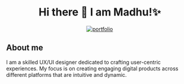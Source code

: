 
<h1 align="center">Hi there 👋 I am Madhu!✨</h1>
<p align="center">
 <a href="https://www.madhulaxmi.com/">
  <img alt="portfolio" title="Portfolio Link" src="https://img.shields.io/badge/my%20portfolio-blue"
/>

 </a>
</p>

<h2 textColor="red">About me</h2>
 <p>I am a skilled UX/UI designer dedicated to crafting user-centric
              experiences. My focus is on creating engaging digital products
              across different platforms that are intuitive and dynamic.
            </p>
            
<!--
**anoncoderin/anoncoderin** is a ✨ _special_ ✨ repository because its `README.md` (this file) appears on your GitHub profile.

Here are some ideas to get you started:

- 🔭 I’m currently working on ...
- 🌱 I’m currently learning ...
- 👯 I’m looking to collaborate on ...
- 🤔 I’m looking for help with ...
- 💬 Ask me about ...
- 📫 How to reach me: ...
- 😄 Pronouns: ...
- ⚡ Fun fact: ...
-->
